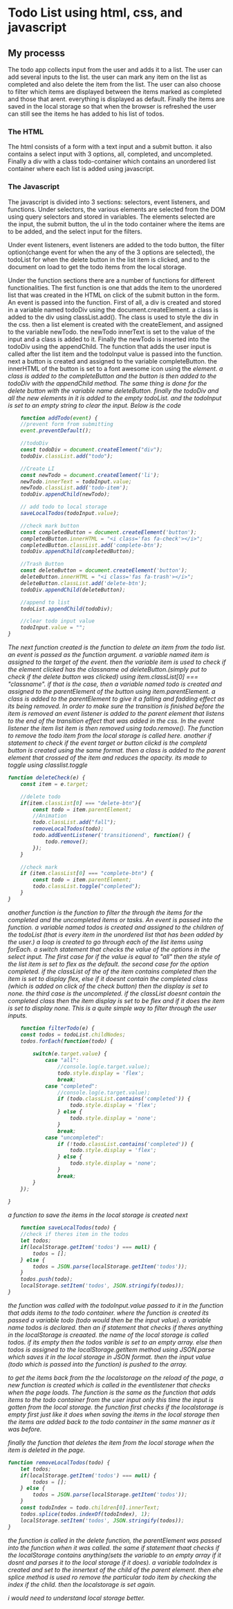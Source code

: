 # Todo List using html, css, and javascript

## My processs
The todo app collects input from the user and adds it to a list. The user can add several inputs to the list. the user can mark any item on the list as completed and also delete the item from the list. The user can also choose to filter which items are displayed between the items marked as completed and those that arent. everything is displayed as default. Finally the items are saved in the local storage so that when the browser is refreshed the user can still see the items he has added to his list of todos.


### The HTML
The html consists of a form with a text input and a submit button. it also contains a select input with 3 options, all, completed, and uncompleted. Finally a div with a class todo-container which contains an unordered list container where each list is added using javascript.

### The Javascript 
The javascript is divided into 3 sections: selectors, event listeners, and functions.
Under selectors, the various elements are selected from the DOM using query selectors and stored in variables. The elements selected are the input, the submit button, the ul in the todo container where the items are to be added, and the select input for the filters.

Under event listeners, event listeners are added to the todo button, the filter option(change event for when the any of the 3 options are selected), the todoList for when the delete button in the list item is clicked, and to the document on load to get the todo items from the local storage.

Under the function sections there are a number of functions for different functionalities. 
The first function is one that adds the item to the unordered list that was created in the HTML on click of the submit button in the form. An event is passed into the function. First of all, a div is created and stored in a variable named todoDiv using the document.createElement. a class is added to the div using classList.add(). The class is used to style the div in the css. then a list element is created with the createElement, and assigned to the variable newTodo. the newTodo innerText is set to the value of the input and a class is added to it. Finally the newTodo is inserted into the todoDiv using the appendChild. The function that adds the user input is called after the list item and the todoInput value is passed into the function. next a button is created and assigned to the variable completeButton. the innerHTML of the button is set to a font awesome icon using the <i> element. a class is added to the completeButton and the button is then added to the todoDiv with the appendChild method. The same thing is done for the delete button with the variable name deleteButton. finally the todoDiv and all the new elements in it is added to the empty todoList. and the todoInput is set to an empty string to clear the input. Below is the code

```js
    function addTodo(event) {
    //prevent form from submitting
    event.preventDefault();

    //todoDiv
    const todoDiv = document.createElement("div");
    todoDiv.classList.add("todo");

    //Create LI 
    const newTodo = document.createElement('li');
    newTodo.innerText = todoInput.value;
    newTodo.classList.add('todo-item');
    todoDiv.appendChild(newTodo);

    // add todo to local storage 
    saveLocalTodos(todoInput.value);

    //check mark button
    const completedButton = document.createElement('button');
    completedButton.innerHTML = "<i class='fas fa-check'></i>";
    completedButton.classList.add('complete-btn');
    todoDiv.appendChild(completedButton);

    //Trash Button
    const deleteButton = document.createElement('button');
    deleteButton.innerHTML = "<i class='fas fa-trash'></i>";
    deleteButton.classList.add('delete-btn');
    todoDiv.appendChild(deleteButton);

    //append to list 
    todoList.appendChild(todoDiv);

    //clear todo input value
    todoInput.value = "";
}

```

The next function created is the function to delete an item from the todo list. an event is passed as the function argument. a variable named item is assigned to the target of the event. then the variable item is used to check if the element clicked has the classname od deleteButton.(simply put to check if the delete button was clicked) using item.classList[0] === "classname". if that is the case, then a variable named todo is created and assigned to the parentElement of the button using item.parentElement. a class is added to the parentElement to give it a falling and fadding effect as its being removed. In order to make sure the transition is finished before the item is removed an event listener is added to the parent element that listens to the end of the transition effect that was added in the css. In the event listener the item list item is then removed using todo.remove(). The function to remove the todo item from the local storage is called here. 
another if statement to check if the event target or button clickd is the completd button is created using the same format. then a class is added to the parent element that crossed of the item and reduces the opacity. its made to toggle using classlist.toggle

```js
function deleteCheck(e) {
    const item = e.target;

    //delete todo
    if(item.classList[0] === "delete-btn"){
        const todo = item.parentElement;
        //Animation
        todo.classList.add("fall");
        removeLocalTodos(todo);
        todo.addEventListener('transitionend', function() {
            todo.remove(); 
        });      
    }

    //check mark
    if (item.classList[0] === "complete-btn") {
        const todo = item.parentElement;
        todo.classList.toggle("completed");
    }
}
```

another function is the function to filter the through the items for the completed and the uncompleted items or tasks. An event is passed into the function. a variable named todos is created and assigned to the children of the todoList (that is every item in the unordered list that has been added by the user.) a loop is created to go through each of the list items using forEach. a switch statement that checks the value of the options in the select input. The first case for if the value is equal to "all" then the style of the list item is set to flex as the default. the second case for the option completed. if the classList of the of the item contains completed then the item is set to display flex, else if it doesnt contain the completed class (which is added on click of the check button) then the display is set to none. the third case is the uncompleted. if the classList doesnt contain the completed class then the item display is set to be flex and if it does the item is set to display none. This is a quite simple way to filter through the user inputs. 

```js
    function filterTodo(e) {
    const todos = todoList.childNodes;
    todos.forEach(function(todo) {
        
        switch(e.target.value) {
            case "all":
                //console.log(e.target.value);
                todo.style.display = 'flex';
                break;
            case "completed":
                //console.log(e.target.value);
                if (todo.classList.contains('completed')) {
                    todo.style.display = 'flex';
                } else {
                    todo.style.display = 'none';
                }
                break;
            case "uncompleted":
                if (!todo.classList.contains('completed')) {
                    todo.style.display = 'flex';
                } else {
                    todo.style.display = 'none';
                } 
                break;
        }
    });
         
}
```

a function to save the items in the local storage is created next
```js
    function saveLocalTodos(todo) {
    //check if theres item in the todos
    let todos;
    if(localStorage.getItem('todos') === null) {
        todos = [];
    } else {
        todos = JSON.parse(localStorage.getItem('todos'));
    }
    todos.push(todo);
    localStorage.setItem('todos', JSON.stringify(todos));
}

```
the function was called with the todoInput.value passed to it in the function that adds items to the todo container. 
where the function is created its passed a variable todo (todo would then be the input value). a variable name todos is declared. then an if statement that checks if theres anything in the localStorage is creaated. the name of the local storage is called todos. if its empty then the todos varible is set to an empty array. else then todos is assigned to the localStorage.getItem method using JSON.parse which saves it in the local storage in JSON format. then the input value (todo which is passed into the function) is pushed to the array. 

to get the items back from the the localstorage on the reload of the page, a new function is created which is called in the eventlistener that checks when the page loads. The function is the same as the function that adds items to the todo container from the user input only this time the input is gotten from the local storage. the function first checks if the localstorage is empty first just like it does when saving the items in the local storage then the items are added back to the todo container in the same manner as it was before.


finally the function that deletes the item from the local storage when the item is deleted in the page.
```js
function removeLocalTodos(todo) {
    let todos;
    if(localStorage.getItem('todos') === null) {
        todos = [];
    } else {
        todos = JSON.parse(localStorage.getItem('todos'));
    }
    const todoIndex = todo.children[0].innerText;
    todos.splice(todos.indexOf(todoIndex), 1);
    localStorage.setItem('todos', JSON.stringify(todos));
}
```
the function is called in the delete function, the parentElement was passed into the function when it was called. the same if statement thaat checks if the localStorage contains anything(sets the variable to an empty array if it dosnt and parses it to the local storage if it does). 
a variable todoIndex is created and set to the innertext of the child of the parent element. 
then ehe splice method is used ro remove the particular todo item by checking the index if the child. then the localstorage is set again.

i would need to understand local storage better.